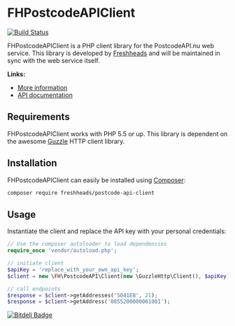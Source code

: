 FHPostcodeAPIClient
===================

[![Build Status](https://travis-ci.org/freshheads/FHPostcodeAPIClient.png?branch=master)](https://travis-ci.org/freshheads/FHPostcodeAPIClient)

FHPostcodeAPIClient is a PHP client library for the PostcodeAPI.nu web service. This library is developed 
by [Freshheads](https://www.freshheads.com) and will be maintained in sync with the web service itself.

**Links:**

* [More information](https://www.postcodeapi.nu)
* [API documentation](https://swaggerhub.com/api/apiwise/postcode-api)

Requirements
------------

FHPostcodeAPIClient works with PHP 5.5 or up. This library is dependent on the awesome [Guzzle](http://guzzlephp.org/) HTTP client library.

Installation
------------

FHPostcodeAPIClient can easily be installed using [Composer](https://getcomposer.org/):

```bash
composer require freshheads/postcode-api-client
```

Usage
-----

Instantiate the client and replace the API key with your personal credentials:

```php
// Use the composer autoloader to load dependencies
require_once 'vendor/autoload.php';

// initiate client
$apiKey = 'replace_with_your_own_api_key';
$client = new \FH\PostcodeAPI\Client(new \GuzzleHttp\Client(), $apiKey);

// call endpoints
$response = $client->getAddresses('5041EB', 21);
$response = $client->getAddress('0855200000061001');
```

[![Bitdeli Badge](https://d2weczhvl823v0.cloudfront.net/freshheads/fhpostcodeapiclient/trend.png)](https://bitdeli.com/free "Bitdeli Badge")
